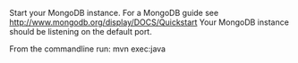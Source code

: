 Start your MongoDB instance. For a MongoDB guide see http://www.mongodb.org/display/DOCS/Quickstart
Your MongoDB instance should be listening on the default port.

From the commandline run:
	mvn exec:java


